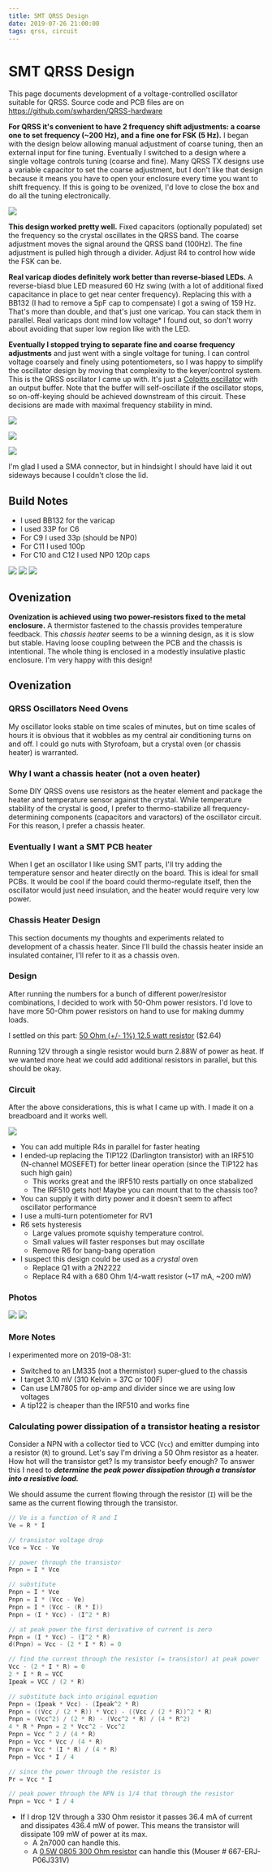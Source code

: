 ```yaml
---
title: SMT QRSS Design
date: 2019-07-26 21:00:00
tags: qrss, circuit
---
```


# SMT QRSS Design

This page documents development of a voltage-controlled oscillator suitable for QRSS. Source code and PCB files are on https://github.com/swharden/QRSS-hardware

**For QRSS it's convenient to have 2 frequency shift adjustments: a coarse one to set frequency (~200 Hz), and a fine one for FSK (5 Hz).** I began with the design below allowing manual adjustment of coarse tuning, then an external input for fine tuning. Eventually I switched to a design where a single voltage controls tuning (coarse and fine). Many QRSS TX designs use a variable capacitor to set the coarse adjustment, but I don't like that design because it means you have to open your enclosure every time you want to shift frequency. If this is going to be ovenized, I'd love to close the box and do all the tuning electronically.

<div class="text-center">

![](varactor-tuning-aj4vd-v1.png)

</div>

**This design worked pretty well.** Fixed capacitors (optionally populated) set the frequency so the crystal oscillates in the QRSS band. The coarse adjustment moves the signal around the QRSS band (100Hz). The fine adjustment is pulled high through a divider. Adjust R4 to control how wide the FSK can be.

**Real varicap diodes definitely work better than reverse-biased LEDs.** A reverse-biasd blue LED measured 60 Hz swing (with a lot of additional fixed capacitance in place to get near center frequency). Replacing this with a BB132 (I had to remove a 5pF cap to compensate) I got a swing of 159 Hz. That's more than double, and that's just one varicap. You can stack them in parallel. Real varicaps dont mind low voltage* I found out, so don't worry about avoiding that super low region like with the LED.

**Eventually I stopped trying to separate fine and coarse frequency adjustments** and just went with a single voltage for tuning. I can control voltage coarsely and finely using potentiometers, so I was happy to simplify the oscillator design by moving that complexity to the keyer/control system. This is the QRSS oscillator I came up with. It's just a [Colpitts oscillator](https://en.wikipedia.org/wiki/Colpitts_oscillator) with an output buffer. Note that the buffer will self-oscillate if the oscillator stops, so on-off-keying should be achieved downstream of this circuit. These decisions are made with maximal frequency stability in mind.

<div class="text-center">

![](qrss-oscillator.png)

</div>

<div class="text-center img-border">

![](pcb-design.png)

</div>

<div class="text-center">

![](pcb-3d.png)

</div>

I'm glad I used a SMA connector, but in hindsight I should have laid it out sideways because I couldn't close the lid.

## Build Notes
* I used BB132 for the varicap
* I used 33P for C6
* For C9 I used 33p (should be NP0)
* For C11 I used 100p
* For C10 and C12 I used NP0 120p caps

<div class="text-center img-border">

![](2019-07-26-a.jpg)
![](2019-07-26-b.jpg)
![](2019-07-26-c.jpg)

</div>

## Ovenization

**Ovenization is achieved using two power-resistors fixed to the metal enclosure.** A thermistor fastened to the chassis provides temperature feedback. This _chassis heater_ seems to be a winning design, as it is slow but stable. Having loose coupling between the PCB and the chassis is intentional. The whole thing is enclosed in a modestly insulative plastic enclosure. I'm very happy with this design!

## Ovenization

### QRSS Oscillators Need Ovens
My oscillator looks stable on time scales of minutes, but on time scales of hours it is obvious that it wobbles as my central air conditioning turns on and off. I could go nuts with Styrofoam, but a crystal oven (or chassis heater) is warranted.

### Why I want a chassis heater (not a oven heater)
Some DIY QRSS ovens use resistors as the heater element and package the heater and temperature sensor against the crystal. While temperature stability of the crystal is good, I prefer to thermo-stabilize all frequency-determining components (capacitors and varactors) of the oscillator circuit. For this reason, I prefer a chassis heater.

### Eventually I want a SMT PCB heater
When I get an oscillator I like using SMT parts, I'll try adding the temperature sensor and heater directly on the board. This is ideal for small PCBs. It would be cool if the board could thermo-regulate itself, then the oscillator would just need insulation, and the heater would require very low power.

### Chassis Heater Design

This section documents my thoughts and experiments related to development of a chassis heater. Since I'll build the chassis heater inside an insulated container, I'll refer to it as a chassis oven.

### Design

After running the numbers for a bunch of different power/resistor combinations, I decided to work with 50-Ohm power resistors. I'd love to have more 50-Ohm power resistors on hand to use for making dummy loads.

I settled on this part: [50 Ohm (+/- 1%) 12.5 watt resistor](https://www.mouser.com/ProductDetail/Vishay-Dale/RH01050R00FE02?qs=sGAEpiMZZMtbXrIkmrvidDNaDpN5VXc5nhpgDg1t8QQ%3D) ($2.64)

Running 12V through a single resistor would burn 2.88W of power as heat. If we wanted more heat we could add additional resistors in parallel, but this should be okay.

### Circuit
After the above considerations, this is what I came up with. I made it on a breadboard and it works well.

<div class="text-center">

![](oven-aj4vd-resistor-heater.png)

</div>

* You can add multiple R4s in parallel for faster heating
* I ended-up replacing the TIP122 (Darlington transistor) with an IRF510 (N-channel MOSEFET) for better linear operation (since the TIP122 has such high gain)
  * This works great and the IRF510 rests partially on once stabalized
  * The IRF510 gets hot! Maybe you can mount that to the chassis too?
* You can supply it with dirty power and it doesn't seem to affect oscillator performance
* I use a multi-turn potentiometer for RV1
* R6 sets hysteresis
  * Large values promote squishy temperature control. 
  * Small values will faster responses but may oscillate
  * Remove R6 for bang-bang operation
* I suspect this design could be used as a _crystal_ oven
  * Replace Q1 with a 2N2222
  * Replace R4 with a 680 Ohm 1/4-watt resistor (~17 mA, ~200 mW)
  
### Photos

<div class="text-center img-border">

![](2019-07-26-d.jpg)
![](2019-07-26-e.jpg)

</div>

### More Notes
I experimented more on 2019-08-31:

* Switched to an LM335 (not a thermistor) super-glued to the chassis
* I target 3.10 mV (310 Kelvin = 37C or 100F)
* Can use LM7805 for op-amp and divider since we are using low voltages
* A tip122 is cheaper than the IRF510 and works fine


### Calculating power dissipation of a transistor heating a resistor

Consider a NPN with a collector tied to VCC (`Vcc`) and emitter dumping into a resistor (`R`) to ground. Let's say I'm driving a 50 Ohm resistor as a heater. How hot will the transistor get? Is my transistor beefy enough? To answer this I need to ***determine the peak power dissipation through a transistor into a resistive load.***

We should assume the current flowing through the resistor (`I`) will be the same as the current flowing through the transistor.

```c
// Ve is a function of R and I
Ve = R * I

// transistor voltage drop
Vce = Vcc - Ve

// power through the transistor
Pnpn = I * Vce

// substitute 
Pnpn = I * Vce
Pnpn = I * (Vcc - Ve)
Pnpn = I * (Vcc - (R * I))
Pnpn = (I * Vcc) - (I^2 * R)

// at peak power the first derivative of current is zero
Pnpn = (I * Vcc) - (I^2 * R)
d(Pnpn) = Vcc - (2 * I * R) = 0

// find the current through the resistor (= transistor) at peak power
Vcc - (2 * I * R) = 0
2 * I * R = VCC
Ipeak = VCC / (2 * R)

// substitute back into original equation
Pnpn = (Ipeak * Vcc) - (Ipeak^2 * R)
Pnpn = ((Vcc / (2 * R)) * Vcc) - ((Vcc / (2 * R))^2 * R)
Pnpn = (Vcc^2) / (2 * R) - (Vcc^2 * R) / (4 * R^2)
4 * R * Pnpn = 2 * Vcc^2 - Vcc^2
Pnpn = Vcc ^ 2 / (4 * R)
Pnpn = Vcc * Vcc / (4 * R)
Pnpn = Vcc * (I * R) / (4 * R)
Pnpn = Vcc * I / 4

// since the power through the resistor is
Pr = Vcc * I

// peak power through the NPN is 1/4 that through the resistor
Pnpn = Vcc * I / 4
```

* If I drop 12V through a 330 Ohm resistor it passes 36.4 mA of current and dissipates 436.4 mW of power. This means the transistor will dissipate 109 mW of power at its max. 
  * A 2n7000 can handle this.
  * A [0.5W 0805 300 Ohm resistor](https://www.mouser.com/ProductDetail/Panasonic/ERJ-P06J331V?qs=sGAEpiMZZMu61qfTUdNhG4N%252BbAgO2H57MCL338q%2F2SU%3D) can handle this (Mouser # 667-ERJ-P06J331V)